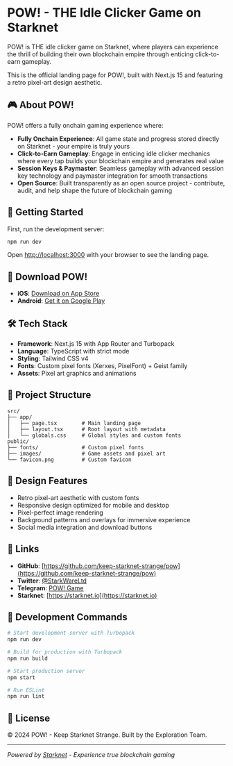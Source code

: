 # POW! - THE Idle Clicker Game on Starknet

POW! is THE idle clicker game on Starknet, where players can experience the thrill of building their own blockchain empire through enticing click-to-earn gameplay.

This is the official landing page for POW!, built with Next.js 15 and featuring a retro pixel-art design aesthetic.

## 🎮 About POW!

POW! offers a fully onchain gaming experience where:

- **Fully Onchain Experience**: All game state and progress stored directly on Starknet - your empire is truly yours
- **Click-to-Earn Gameplay**: Engage in enticing idle clicker mechanics where every tap builds your blockchain empire and generates real value
- **Session Keys & Paymaster**: Seamless gameplay with advanced session key technology and paymaster integration for smooth transactions
- **Open Source**: Built transparently as an open source project - contribute, audit, and help shape the future of blockchain gaming

## 🚀 Getting Started

First, run the development server:

```bash
npm run dev
```

Open [http://localhost:3000](http://localhost:3000) with your browser to see the landing page.

## 📱 Download POW!

- **iOS**: [Download on App Store](https://apps.apple.com/ch/app/pow-powered-by-starknet/id6749684084?l=en-GB)
- **Android**: [Get it on Google Play](https://play.google.com/store/apps/details?id=com.starknet.pow&hl=en)

## 🛠️ Tech Stack

- **Framework**: Next.js 15 with App Router and Turbopack
- **Language**: TypeScript with strict mode
- **Styling**: Tailwind CSS v4
- **Fonts**: Custom pixel fonts (Xerxes, PixelFont) + Geist family
- **Assets**: Pixel art graphics and animations

## 📁 Project Structure

```
src/
├── app/
│   ├── page.tsx        # Main landing page
│   ├── layout.tsx      # Root layout with metadata
│   └── globals.css     # Global styles and custom fonts
public/
├── fonts/              # Custom pixel fonts
├── images/             # Game assets and pixel art
└── favicon.png         # Custom favicon
```

## 🎨 Design Features

- Retro pixel-art aesthetic with custom fonts
- Responsive design optimized for mobile and desktop
- Pixel-perfect image rendering
- Background patterns and overlays for immersive experience
- Social media integration and download buttons

## 🔗 Links

- **GitHub**: [https://github.com/keep-starknet-strange/pow](https://github.com/keep-starknet-strange/pow)
- **Twitter**: [@StarkWareLtd](https://x.com/StarkWareLtd)
- **Telegram**: [POW! Game](https://t.me/powgame)
- **Starknet**: [https://starknet.io](https://starknet.io)

## 🧪 Development Commands

```bash
# Start development server with Turbopack
npm run dev

# Build for production with Turbopack
npm run build

# Start production server
npm start

# Run ESLint
npm run lint
```

## 📄 License

© 2024 POW! - Keep Starknet Strange. Built by the Exploration Team.

---

*Powered by [Starknet](https://starknet.io) - Experience true blockchain gaming*
